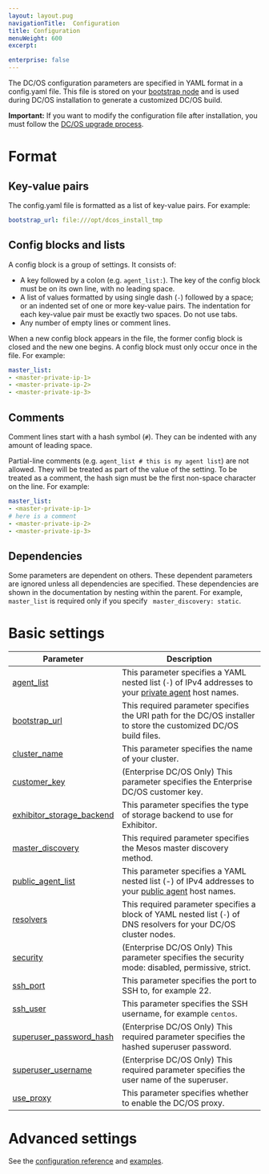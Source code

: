 ```yaml
---
layout: layout.pug
navigationTitle:  Configuration
title: Configuration
menuWeight: 600
excerpt:

enterprise: false
---
```


<!-- This source repo for this topic is https://github.com/dcos/dcos-docs -->


The DC/OS configuration parameters are specified in YAML format in a config.yaml file. This file is stored on your [bootstrap node](/1.11/installing/ent/custom/system-requirements/#bootstrap-node) and is used during DC/OS installation to generate a customized DC/OS build.

**Important:** If you want to modify the configuration file after installation, you must follow the [DC/OS upgrade process](/1.11/installing/ent/upgrading/). 

# Format

## Key-value pairs
The config.yaml file is formatted as a list of key-value pairs. For example:

```yaml
bootstrap_url: file:///opt/dcos_install_tmp
```

## Config blocks and lists
A config block is a group of settings. It consists of:

- A key followed by a colon (e.g. `agent_list:`). The key of the config block must be on its own line, with no leading space.
- A list of values formatted by using single dash (`-`) followed by a space; or an indented set of one or more key-value pairs. The indentation for each key-value pair must be exactly two spaces. Do not use tabs.
- Any number of empty lines or comment lines.

When a new config block appears in the file, the former config block is closed and the new one begins. A config block must only occur once in the file. For example:

```yaml
master_list:
- <master-private-ip-1>
- <master-private-ip-2>
- <master-private-ip-3>
```

## Comments
Comment lines start with a hash symbol (`#`). They can be indented with any amount of leading space.

Partial-line comments (e.g. `agent_list # this is my agent list`) are not allowed. They will be treated as part of the value of the setting. To be treated as a comment, the hash sign must be the first non-space character on the line. For example:

```yaml
master_list:
- <master-private-ip-1>
# here is a comment
- <master-private-ip-2>
- <master-private-ip-3>
```

## Dependencies
Some parameters are dependent on others. These dependent parameters are ignored unless all dependencies are specified. These dependencies are shown in the documentation by nesting within the parent. For example, `master_list` is required only if you specify ` master_discovery: static`.

# Basic settings

| Parameter                              | Description                                                                                                                                               |
|----------------------------------------|-----------------------------------------------------------------------------------------------------------------------------------------------------------|
| [agent_list](/1.11/installing/ent/custom/configuration/configuration-parameters/#agent_list)      | This parameter specifies a YAML nested list (`-`) of IPv4 addresses to your [private agent](/1.11/overview/concepts/#private-agent-node) host names.                  |
| [bootstrap_url](/1.11/installing/ent/custom/configuration/configuration-parameters/#bootstrap_url)                          | This required parameter specifies the URI path for the DC/OS installer to store the customized DC/OS build files.                                         |
| [cluster_name](/1.11/installing/ent/custom/configuration/configuration-parameters/#cluster_name)                           | This parameter specifies the name of your cluster.    |
| [customer_key](/1.11/installing/ent/custom/configuration/configuration-parameters/#customer_key)                  | (Enterprise DC/OS Only) This parameter specifies the Enterprise DC/OS customer key.   |
| [exhibitor_storage_backend](/1.11/installing/ent/custom/configuration/configuration-parameters/#exhibitor_storage_backend)         | This parameter specifies the type of storage backend to use for Exhibitor.          |
| [master_discovery](/1.11/installing/ent/custom/configuration/configuration-parameters/#master_discovery)                          | This required parameter specifies the Mesos master discovery method.         |
| [public_agent_list](/1.11/installing/ent/custom/configuration/configuration-parameters/#public_agent_list)       | This parameter specifies a YAML nested list (-) of IPv4 addresses to your [public agent](/1.11/overview/concepts/#public-agent-node) host names.    |
| [resolvers](/1.11/installing/ent/custom/configuration/configuration-parameters/#resolvers)       | This required parameter specifies a block of YAML nested list (`-`) of DNS resolvers for your DC/OS cluster nodes.   |
| [security](/1.11/installing/ent/custom/configuration/configuration-parameters/#security)                           | (Enterprise DC/OS Only) This parameter specifies the security mode: disabled, permissive, strict.  |
| [ssh_port](/1.11/installing/ent/custom/configuration/configuration-parameters/#ssh_port)                           | This parameter specifies the port to SSH to, for example 22.          |
| [ssh_user](/1.11/installing/ent/custom/configuration/configuration-parameters/#ssh_user)                           | This parameter specifies the SSH username, for example `centos`.     |
| [superuser_password_hash](/1.11/installing/ent/custom/configuration/configuration-parameters/#superuser_password_hash)            | (Enterprise DC/OS Only) This required parameter specifies the hashed superuser password.      |
| [superuser_username](/1.11/installing/ent/custom/configuration/configuration-parameters/#superuser_username)               | (Enterprise DC/OS Only) This required parameter specifies the user name of the superuser.    |
| [use_proxy](/1.11/installing/ent/custom/configuration/configuration-parameters/#use_proxy)        | This parameter specifies whether to enable the DC/OS proxy.     |


# Advanced settings

See the [configuration reference](/1.11/installing/ent/custom/configuration/configuration-parameters/) and [examples](/1.11/installing/ent/custom/configuration/examples/).

